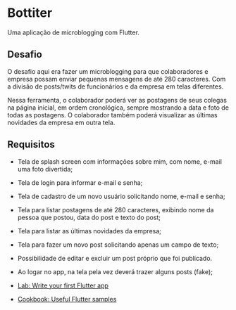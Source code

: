 # Bottiter

Uma aplicação de microblogging com Flutter.

## Desafio

O desafio aqui era fazer um microblogging para que colaboradores e empresa possam enviar pequenas mensagens de até 280 caracteres.
Com a divisão de posts/twits de funcionários e da empresa em telas diferentes.

Nessa ferramenta, o colaborador poderá ver as postagens de seus colegas na página
inicial, em ordem cronológica, sempre mostrando a data e foto de todas as postagens.
O colaborador também poderá visualizar as últimas novidades da empresa em outra tela.

## Requisitos

- Tela de splash screen com informações sobre mim, com nome, e-mail uma foto divertida;
- Tela de login para informar e-mail e senha;
- Tela de cadastro de um novo usuário solicitando nome, e-mail e senha;
- Tela para listar postagens de até 280 caracteres, exibindo nome da pessoa que postou, data do post e texto do post;
- Tela para listar as últimas novidades da empresa;
- Tela para fazer um novo post solicitando apenas um campo de texto;
- Possibilidade de editar e excluir um post próprio que foi publicado.
- Ao logar no app, na tela pela vez deverá trazer alguns posts (fake);

- [Lab: Write your first Flutter app](https://flutter.dev/docs/get-started/codelab)
- [Cookbook: Useful Flutter samples](https://flutter.dev/docs/cookbook)

